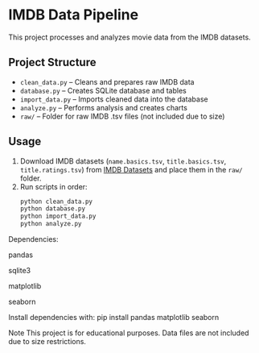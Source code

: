 # IMDB Data Pipeline

This project processes and analyzes movie data from the IMDB datasets.  

## Project Structure
- `clean_data.py` – Cleans and prepares raw IMDB data  
- `database.py` – Creates SQLite database and tables  
- `import_data.py` – Imports cleaned data into the database  
- `analyze.py` – Performs analysis and creates charts  
- `raw/` – Folder for raw IMDB .tsv files (not included due to size)  

## Usage
1. Download IMDB datasets (`name.basics.tsv`, `title.basics.tsv`, `title.ratings.tsv`) from [IMDB Datasets](https://datasets.imdbws.com/) and place them in the `raw/` folder.  
2. Run scripts in order:
   ```bash
   python clean_data.py
   python database.py
   python import_data.py
   python analyze.py

Dependencies:

pandas

sqlite3

matplotlib

seaborn



Install dependencies with:
pip install pandas matplotlib seaborn


Note
This project is for educational purposes. Data files are not included due to size restrictions.

